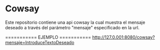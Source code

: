 # Cowsay
Este repositorio contiene una api cowsay la cual muestra el mensaje deseado a través del parámetro "mensaje" especificado en la url.

=========== EJEMPLO ===========
http://127.0.001:8080/cowsay?mensaje=IntroduceTextoDeseado
